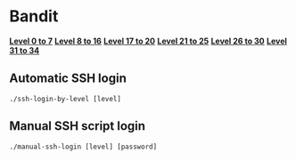 # Bandit
**[Level 0 to 7](0-7.md)**
**[Level 8 to 16](8-16.md)**
**[Level 17 to 20](17-20.md)**
**[Level 21 to 25](21-25.md)**
**[Level 26 to 30](26-30.md)**
**[Level 31 to 34](31-34.md)**

## Automatic SSH login
`./ssh-login-by-level [level]`

## Manual SSH script login
`./manual-ssh-login [level] [password]`